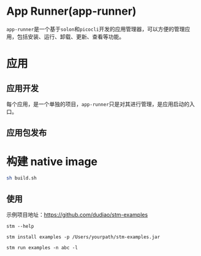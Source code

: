 # App Runner(app-runner)

`app-runner`是一个基于`solon`和`picocli`开发的应用管理器，可以方便的管理应用，包括安装、运行、卸载、更新、查看等功能。

# 应用
## 应用开发
每个应用，是一个单独的项目，`app-runner`只是对其进行管理，是应用启动的入口。

## 应用包发布

# 构建 native image

```bash
sh build.sh
```

## 使用

示例项目地址：https://github.com/dudiao/stm-examples

```shell
stm --help

stm install examples -p /Users/yourpath/stm-examples.jar

stm run examples -n abc -l
```